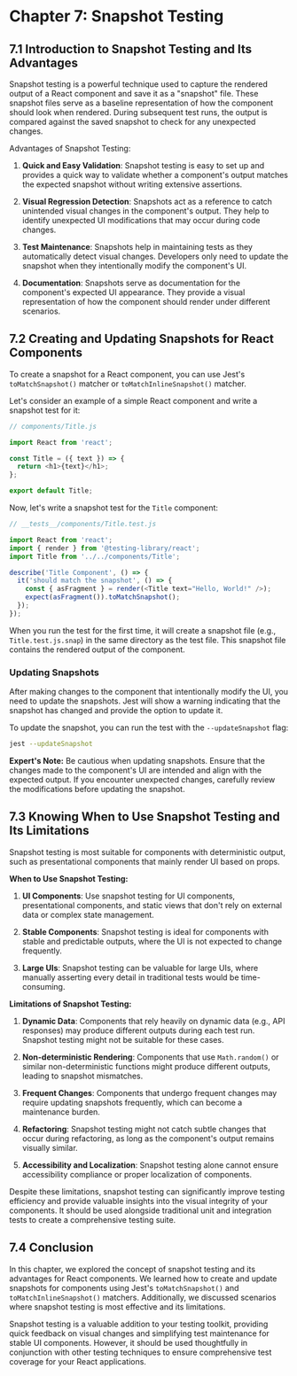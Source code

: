 # Chapter 7: Snapshot Testing

## 7.1 Introduction to Snapshot Testing and Its Advantages

Snapshot testing is a powerful technique used to capture the rendered output of a React component and save it as a "snapshot" file. These snapshot files serve as a baseline representation of how the component should look when rendered. During subsequent test runs, the output is compared against the saved snapshot to check for any unexpected changes.

Advantages of Snapshot Testing:
1. **Quick and Easy Validation**: Snapshot testing is easy to set up and provides a quick way to validate whether a component's output matches the expected snapshot without writing extensive assertions.

2. **Visual Regression Detection**: Snapshots act as a reference to catch unintended visual changes in the component's output. They help to identify unexpected UI modifications that may occur during code changes.

3. **Test Maintenance**: Snapshots help in maintaining tests as they automatically detect visual changes. Developers only need to update the snapshot when they intentionally modify the component's UI.

4. **Documentation**: Snapshots serve as documentation for the component's expected UI appearance. They provide a visual representation of how the component should render under different scenarios.

## 7.2 Creating and Updating Snapshots for React Components

To create a snapshot for a React component, you can use Jest's `toMatchSnapshot()` matcher or `toMatchInlineSnapshot()` matcher.

Let's consider an example of a simple React component and write a snapshot test for it:

```javascript
// components/Title.js

import React from 'react';

const Title = ({ text }) => {
  return <h1>{text}</h1>;
};

export default Title;
```

Now, let's write a snapshot test for the `Title` component:

```javascript
// __tests__/components/Title.test.js

import React from 'react';
import { render } from '@testing-library/react';
import Title from '../../components/Title';

describe('Title Component', () => {
  it('should match the snapshot', () => {
    const { asFragment } = render(<Title text="Hello, World!" />);
    expect(asFragment()).toMatchSnapshot();
  });
});
```

When you run the test for the first time, it will create a snapshot file (e.g., `Title.test.js.snap`) in the same directory as the test file. This snapshot file contains the rendered output of the component.

### Updating Snapshots

After making changes to the component that intentionally modify the UI, you need to update the snapshots. Jest will show a warning indicating that the snapshot has changed and provide the option to update it.

To update the snapshot, you can run the test with the `--updateSnapshot` flag:

```bash
jest --updateSnapshot
```

**Expert's Note:** Be cautious when updating snapshots. Ensure that the changes made to the component's UI are intended and align with the expected output. If you encounter unexpected changes, carefully review the modifications before updating the snapshot.

## 7.3 Knowing When to Use Snapshot Testing and Its Limitations

Snapshot testing is most suitable for components with deterministic output, such as presentational components that mainly render UI based on props.

**When to Use Snapshot Testing:**

1. **UI Components**: Use snapshot testing for UI components, presentational components, and static views that don't rely on external data or complex state management.

2. **Stable Components**: Snapshot testing is ideal for components with stable and predictable outputs, where the UI is not expected to change frequently.

3. **Large UIs**: Snapshot testing can be valuable for large UIs, where manually asserting every detail in traditional tests would be time-consuming.

**Limitations of Snapshot Testing:**

1. **Dynamic Data**: Components that rely heavily on dynamic data (e.g., API responses) may produce different outputs during each test run. Snapshot testing might not be suitable for these cases.

2. **Non-deterministic Rendering**: Components that use `Math.random()` or similar non-deterministic functions might produce different outputs, leading to snapshot mismatches.

3. **Frequent Changes**: Components that undergo frequent changes may require updating snapshots frequently, which can become a maintenance burden.

4. **Refactoring**: Snapshot testing might not catch subtle changes that occur during refactoring, as long as the component's output remains visually similar.

5. **Accessibility and Localization**: Snapshot testing alone cannot ensure accessibility compliance or proper localization of components.

Despite these limitations, snapshot testing can significantly improve testing efficiency and provide valuable insights into the visual integrity of your components. It should be used alongside traditional unit and integration tests to create a comprehensive testing suite.

## 7.4 Conclusion

In this chapter, we explored the concept of snapshot testing and its advantages for React components. We learned how to create and update snapshots for components using Jest's `toMatchSnapshot()` and `toMatchInlineSnapshot()` matchers. Additionally, we discussed scenarios where snapshot testing is most effective and its limitations.

Snapshot testing is a valuable addition to your testing toolkit, providing quick feedback on visual changes and simplifying test maintenance for stable UI components. However, it should be used thoughtfully in conjunction with other testing techniques to ensure comprehensive test coverage for your React applications.